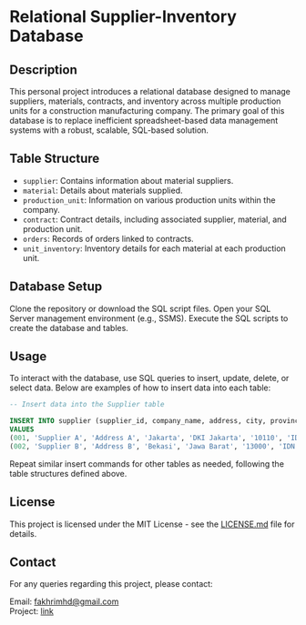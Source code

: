 # Relational Supplier-Inventory Database

## Description
This personal project introduces a relational database designed to manage suppliers, materials, contracts, and inventory across multiple production units for a construction manufacturing company. The primary goal of this database is to replace inefficient spreadsheet-based data management systems with a robust, scalable, SQL-based solution. 

## Table Structure

- `supplier`: Contains information about material suppliers.
- `material`: Details about materials supplied.
- `production_unit`: Information on various production units within the company.
- `contract`: Contract details, including associated supplier, material, and production unit.
- `orders`: Records of orders linked to contracts.
- `unit_inventory`: Inventory details for each material at each production unit.

## Database Setup
Clone the repository or download the SQL script files.
Open your SQL Server management environment (e.g., SSMS).
Execute the SQL scripts to create the database and tables.

## Usage
To interact with the database, use SQL queries to insert, update, delete, or select data. Below are examples of how to insert data into each table:

```sql
-- Insert data into the Supplier table

INSERT INTO supplier (supplier_id, company_name, address, city, province, postal_code, country)
VALUES 
(001, 'Supplier A', 'Address A', 'Jakarta', 'DKI Jakarta', '10110', 'IDN'),
(002, 'Supplier B', 'Address B', 'Bekasi', 'Jawa Barat', '13000', 'IDN');
```
Repeat similar insert commands for other tables as needed, following the table structures defined above.

## License
This project is licensed under the MIT License - see the [LICENSE.md](https://github.com/fakhrimhd/supplier-inventory-db/blob/main/LICENSE.md) file for details.

## Contact
For any queries regarding this project, please contact:

Email: fakhrimhd@gmail.com \
Project: [link](https://fakhrimhd.webflow.io/projects/relational-supplier-inventory-database)
